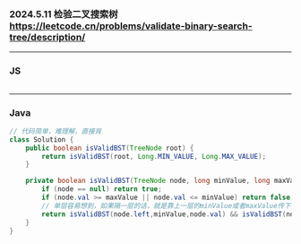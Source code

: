 ### 2024.5.11 检验二叉搜索树  https://leetcode.cn/problems/validate-binary-search-tree/description/

---

### JS

```js

```

---

### Java

```java
// 代码简单，难理解，直接背
class Solution {
    public boolean isValidBST(TreeNode root) {
        return isValidBST(root, Long.MIN_VALUE, Long.MAX_VALUE);
    }

    private boolean isValidBST(TreeNode node, long minValue, long maxValue) {
        if (node == null) return true;
        if (node.val >= maxValue || node.val <= minValue) return false;
        // 单层容易想到，如果隔一层的话，就是靠上一层的minValue或者maxValue传下来
        return isValidBST(node.left,minValue,node.val) && isValidBST(node.right, node.val, maxValue);
    }
}
```
